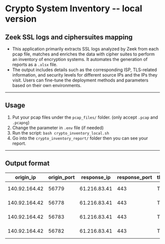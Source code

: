 # Crypto System Inventory -- local version
Zeek SSL logs and ciphersuites mapping
---
- This application primarily extracts SSL logs analyzed by Zeek from each pcap file, matches and enriches the data with cipher suites to perform an inventory of encryption systems. It automates the generation of reports as a `.xlsx` file.  
- The output includes details such as the corresponding ISP, TLS-related information, and security levels for different source IPs and the IPs they visit. Users can fine-tune the deployment methods and parameters based on their own environments. 
---

## Usage
1. Put your pcap files under the `pcap_files/` folder. (only accept `.pcap` and `.pcapng`)
2. Change the parameter in `.env` file (if needed)
3. Run the script: ```bash crypto_inventory_local.sh```
4. Go into the `crypto_inventory_report/` folder then you can see your report.

---
## Output format

| origin_ip     | origin_port | response_ip  | response_port | tls_version | isp       | country | ciphersuite_name       | ciphersuite_security | ciphersuite_attribute_hex_code | ciphersuite_attribute_tls_version | ciphersuite_crypyto_system_protocol_tag | ciphersuite_crypyto_system_protocol_method | ciphersuite_crypyto_system_protocol_weakness | ciphersuite_crypyto_system_keyxchange_tag | ciphersuite_crypyto_system_keyxchange_method | ciphersuite_crypyto_system_keyxchange_weakness | ciphersuite_crypyto_system_authentication_tag | ciphersuite_crypyto_system_authentication_method | ciphersuite_crypyto_system_authentication_weakness | ciphersuite_crypyto_system_encryption_tag | ciphersuite_crypyto_system_encryption_method                                      | ciphersuite_crypyto_system_encryption_weakness | ciphersuite_crypyto_system_hash_tag | ciphersuite_crypyto_system_hash_method                                            | ciphersuite_crypyto_system_hash_weakness | ciphersuite_reference_name | ciphersuite_reference_url                                                |
| ------------- | ----------- | ------------ | ------------- | ----------- | --------- | ------- | ---------------------- | -------------------- | ------------------------------ | --------------------------------- | --------------------------------------- | ------------------------------------------ | -------------------------------------------- | ----------------------------------------- | -------------------------------------------- | ---------------------------------------------- | --------------------------------------------- | ------------------------------------------------ | -------------------------------------------------- | ----------------------------------------- | --------------------------------------------------------------------------------- | ---------------------------------------------- | ----------------------------------- | --------------------------------------------------------------------------------- | ---------------------------------------- | -------------------------- | ------------------------------------------------------------------------ |
| 140.92.164.42 | 56779       | 61.216.83.41 | 443           | TLSv13      | HINET-NET | TW      | TLS_AES_128_GCM_SHA256 | recommended          | ['0x13', '0x01']               | ['TLS1.3']                        | null                                    | Transport Layer Security (TLS)             | null                                         | PFS                                       | ECDHE                                        | null                                           | null                                          | null                                             | null                                               | AEAD                                      | Advanced Encryption Standard with 128bit key in Galois/Counter mode (AES 128 GCM) | null                                           | AEAD                                | Advanced Encryption Standard with 128bit key in Galois/Counter mode (AES 128 GCM) | null                                     | RFC 8446                   | [https://ciphersuite.info/rfc/8446/](https://ciphersuite.info/rfc/8446/) |
| 140.92.164.42 | 56778       | 61.216.83.41 | 443           | TLSv13      | HINET-NET | TW      | TLS_AES_128_GCM_SHA256 | recommended          | ['0x13', '0x01']               | ['TLS1.3']                        | null                                    | Transport Layer Security (TLS)             | null                                         | PFS                                       | ECDHE                                        | null                                           | null                                          | null                                             | null                                               | AEAD                                      | Advanced Encryption Standard with 128bit key in Galois/Counter mode (AES 128 GCM) | null                                           | AEAD                                | Advanced Encryption Standard with 128bit key in Galois/Counter mode (AES 128 GCM) | null                                     | RFC 8446                   | [https://ciphersuite.info/rfc/8446/](https://ciphersuite.info/rfc/8446/) |
| 140.92.164.42 | 56783       | 61.216.83.41 | 443           | TLSv13      | HINET-NET | TW      | TLS_AES_128_GCM_SHA256 | recommended          | ['0x13', '0x01']               | ['TLS1.3']                        | null                                    | Transport Layer Security (TLS)             | null                                         | PFS                                       | ECDHE                                        | null                                           | null                                          | null                                             | null                                               | AEAD                                      | Advanced Encryption Standard with 128bit key in Galois/Counter mode (AES 128 GCM) | null                                           | AEAD                                | Advanced Encryption Standard with 128bit key in Galois/Counter mode (AES 128 GCM) | null                                     | RFC 8446                   | [https://ciphersuite.info/rfc/8446/](https://ciphersuite.info/rfc/8446/) |
| 140.92.164.42 | 56782       | 61.216.83.41 | 443           | TLSv13      | HINET-NET | TW      | TLS_AES_128_GCM_SHA256 | recommended          | ['0x13', '0x01']               | ['TLS1.3']                        | null                                    | Transport Layer Security (TLS)             | null                                         | PFS                                       | ECDHE                                        | null                                           | null                                          | null                                             | null                                               | AEAD                                      | Advanced Encryption Standard with 128bit key in Galois/Counter mode (AES 128 GCM) | null                                           | AEAD                                | Advanced Encryption Standard with 128bit key in Galois/Counter mode (AES 128 GCM) | null                                     | RFC 8446                   | [https://ciphersuite.info/rfc/8446/](https://ciphersuite.info/rfc/8446/) |